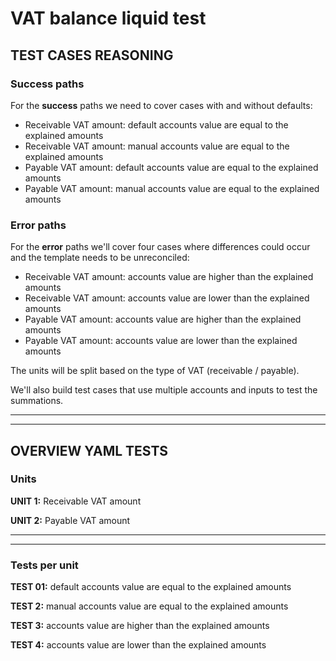 # VAT balance liquid test

## TEST CASES REASONING

### Success paths

For the **success** paths we need to cover cases with and without defaults:
* Receivable VAT amount: default accounts value are equal to the explained amounts
* Receivable VAT amount: manual accounts value are equal to the explained amounts
* Payable VAT amount: default accounts value are equal to the explained amounts
* Payable VAT amount: manual accounts value are equal to the explained amounts 

### Error paths

For the **error** paths we'll cover four cases where differences could occur and the template needs to be unreconciled:
* Receivable VAT amount: accounts value are higher than the explained amounts
* Receivable VAT amount: accounts value are lower than the explained amounts
* Payable VAT amount: accounts value are higher than the explained amounts
* Payable VAT amount: accounts value are lower than the explained amounts

The units will be split based on the type of VAT (receivable / payable).

We'll also build test cases that use multiple accounts and inputs to test the summations.

---
---

## OVERVIEW YAML TESTS

### Units

**UNIT 1:** Receivable VAT amount

**UNIT 2:** Payable VAT amount

---
---

### Tests per unit

**TEST 01:** default accounts value are equal to the explained amounts

**TEST 2:** manual accounts value are equal to the explained amounts

**TEST 3:** accounts value are higher than the explained amounts

**TEST 4:** accounts value are lower than the explained amounts
